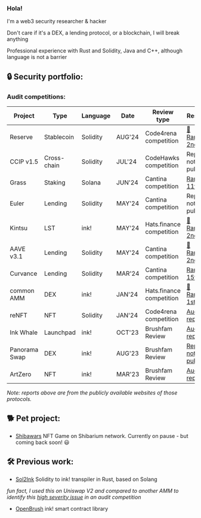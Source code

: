 ### Hola!

I'm a web3 security researcher & hacker

Don't care if it's a DEX, a lending protocol, or a blockchain, I will break anything

Professional experience with Rust and Solidity, Java and C++, although language is not a barrier

## 🔒 Security portfolio:

### Audit competitions:

| Project       | Type        | Language | Date   | Review type              | Result                                                                                                                          |
| ------------- | ----------- | -------- | ------ | ------------------------ | ------------------------------------------------------------------------------------------------------------------------------- |
| Reserve       | Stablecoin  | Solidity | AUG'24 | Code4rena competition    | [🥈 Rank: 2nd](https://code4rena.com/audits/2024-07-reserve-core)                                                               |
| CCIP v1.5     | Cross-chain | Solidity | JUL'24 | CodeHawks competition    | Report not public                                                                                                               |
| Grass         | Staking     | Solana   | JUN'24 | Cantina competition      | [Rank: 11th](https://cantina.xyz/leaderboard/3211ee0d-133f-43a0-837e-8dc1ecfaa424)                                              |
| Euler         | Lending     | Solidity | MAY'24 | Cantina competition      | Report not public                                                                                                               |
| Kintsu        | LST         | ink!     | MAY'24 | Hats.finance competition | [🥈 Rank: 2nd](https://app.hats.finance/audit-competitions/kintsu-0x7d70f9442af3a9a0a734fa6a1b4857f25518e9d2/leaderboard)       |
| AAVE v3.1     | Lending     | Solidity | MAY'24 | Cantina competition      | [🥈 Rank: 2nd](https://cantina.xyz/competitions/5ffcedec-7e2e-4717-a3e4-e9041ca541c2/leaderboard)                               |
| Curvance      | Lending     | Solidity | MAR'24 | Cantina competition      | [Rank: 15th](https://cantina.xyz/competitions/ac757733-81a4-43c7-8f49-17c5b135cdff/leaderboard)                                 |
| common AMM    | DEX         | ink!     | JAN'24 | Hats.finance competition | [🥇 Rank: 1st](https://app.hats.finance/audit-competitions/alephzeroamm-0x0d88a9ece90994ecb3ba704730819d71c139f60f/leaderboard) |
| reNFT         | NFT         | Solidity | JAN'24 | Code4rena competition    | [Audit report](https://code4rena.com/reports/2024-01-renft)                                                                     |
| Ink Whale     | Launchpad   | ink!     | OCT'23 | Brushfam Review          | [Audit report](https://tinyurl.com/inkwhale)                                                                                    |
| Panorama Swap | DEX         | ink!     | AUG'23 | Brushfam Review          | [Report not public](https://x.com/PanoramaSwap)                                                                                 |
| ArtZero       | NFT         | ink!     | MAR'23 | Brushfam Review          | [Audit report](https://tinyurl.com/artzero)                                                                                     |

*Note: reports above are from the publicly available websites of those protocols.*

## 🐕 Pet project:
- [Shibawars](https://www.shibawars.net/) NFT Game on Shibarium network. Currently on pause - but coming back soon! 😃

## 🛠️ Previous work:

- [Sol2Ink](https://github.com/Brushfam/sol2ink) Solidity to ink! transpiler in Rust, based on Solang
  
*fun fact, I used this on Uniswap V2 and compared to another AMM to identify this [high severity issue](https://github.com/hats-finance/AlephZeroAMM-0x0d88a9ece90994ecb3ba704730819d71c139f60f/issues/37) in an audit competition*
- [OpenBrush](https://github.com/Brushfam/openbrush-contracts) ink! smart contract library

<!--
**coreggon11/coreggon11** is a ✨ _special_ ✨ repository because its `README.md` (this file) appears on your GitHub profile.

Here are some ideas to get you started:

- 🔭 I’m currently working on ...
- 🌱 I’m currently learning ...
- 👯 I’m looking to collaborate on ...
- 🤔 I’m looking for help with ...
- 💬 Ask me about ...
- 📫 How to reach me: ...
- 😄 Pronouns: ...
- ⚡ Fun fact: ...
-->
